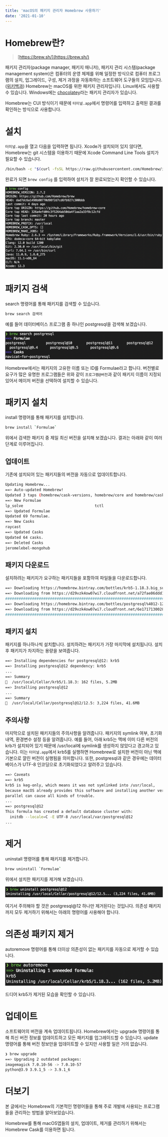 ```yaml
---
title: 'macOS의 패키지 관리자 Homebrew 사용하기'
date: '2021-01-10'
---
```


# Homebrew란?

> [https://brew.sh/](https://brew.sh/)

패키지 관리자(package manager, 패키지 매니저), 패키지 관리 시스템(package management system)은 컴퓨터의 운영 체제를 위해 일정한 방식으로 컴퓨터 프로그램의 설치, 업그레이드, 구성, 제거 과정을 자동화하는 소프트웨어 도구들의 모임입니다. ([위키백과](https://ko.wikipedia.org/wiki/%ED%8C%A8%ED%82%A4%EC%A7%80_%EA%B4%80%EB%A6%AC%EC%9E%90)) Homebrew는 macOS를 위한 패키지 관리자입니다. Linux에서도 사용할 수 있습니다. Windows에는 [chocolatey](https://chocolatey.org/)라는 패키지 관리자가 있습니다.

Homebrew는 CUI 방식이기 때문에 ```터미널.app```에서 명령어를 입력하고 출력된 결과를 확인하는 방식으로 사용합니다.

# 설치

```터미널.app```을 열고 다음을 입력하면 됩니다. Xcode가 설치되어 있지 않다면, Homebrew는 git 시스템을 이용하기 때문에 Xcode Command Line Tools 설치가 필요할 수 있습니다.

```bash
/bin/bash -c "$(curl -fsSL https://raw.githubusercontent.com/Homebrew/install/HEAD/install.sh)"
```

완료가 되면 ```brew config``` 를 입력하여 설치가 잘 완료되었는지 확인할 수 있습니다.

![brew-config](./brew-config.png)

# 패키지 검색

search 명령어를 통해 패키지를 검색할 수 있습니다. 

```bash
brew search 검색어
```

예를 들어 데이터베이스 프로그램 중 하나인 postgresql을 검색해 보겠습니다.

![brew-search](./brew-search.png)

Homebrew에서는 패키지의 고유한 이름 또는 ID를 Formulae라고 합니다. 버전별로 요구가 많은 유명한 프로그램들은 위와 같이 ```프로그램@버전```과 같이 패키지 이름이 지정되 있어서 메이저 버전을 선택하여 설치할 수 있습니다.

# 패키지 설치

install 명령어를 통해 패키지를 설치합니다.

```bash
brew install `Formulae`
```

위에서 검색한 패키지 중 제일 최신 버전을 설치해 보겠습니다. 결과는 아래와 같이 여러 단계로 이루어집니다.

## 업데이트

기존에 설치되어 있는 패키지들의 버전을 자동으로 업데이트합니다.

```sh
Updating Homebrew...
==> Auto-updated Homebrew!
Updated 3 taps (homebrew/cask-versions, homebrew/core and homebrew/cask).
==> New Formulae
lp_solve                                tctl
==> Updated Formulae
Updated 69 formulae.
==> New Casks
raycast
==> Updated Casks
Updated 64 casks.
==> Deleted Casks
jeromelebel-mongohub
```

## 패키지 다운로드

설치하려는 패키지가 요구하는 패키지들을 포함하여 파일들을 다운로드합니다.

```sh
==> Downloading https://homebrew.bintray.com/bottles/krb5-1.18.3.big_sur.bottle.1.tar.gz
==> Downloading from https://d29vzk4ow07wi7.cloudfront.net/a72fae06ddd1d796a6c1ab55a9c8bc15e8e051c67e72412dbc86cea9bcd04c62?response-content-dis
######################################################################## 100.0%
==> Downloading https://homebrew.bintray.com/bottles/postgresql%4012-12.5.big_sur.bottle.tar.gz
==> Downloading from https://d29vzk4ow07wi7.cloudfront.net/6e1717130028267c3f8c3910e10909fde608892da4af2669842da0dca386392a?response-content-dis
######################################################################## 100.0%
```

## 패키지 설치

패키지를 하나하나씩 설치합니다. 설치하려는 패키지가 가장 마지막에 설치됩니다. 설치 후 패키지가 차지하는 용량을 보여줍니다.

```sh
==> Installing dependencies for postgresql@12: krb5
==> Installing postgresql@12 dependency: krb5
...
==> Summary
🍺  /usr/local/Cellar/krb5/1.18.3: 162 files, 5.2MB
==> Installing postgresql@12
...
==> Summary
🍺  /usr/local/Cellar/postgresql@12/12.5: 3,224 files, 41.6MB
```

## 주의사항

마지막으로 설치된 패키지들의 주의사항을 알려줍니다. 패키지의 symlink 여부, 초기화 내역, 환경변수 설정 등을 알려줍니다. 예를 들어, 아래 krb5는 맥에 이미 다른 버전의 krb가 설치되어 있기 때문에 /usr/local에 symlink를 생성하지 않았다고 경고하고 있습니다. 이는 ```터미널.app```에서 krb5를 실행하면 Homebrew로 설치한 버전이 아닌 맥에 기본으로 깔린 버전이 실행됨을 의미합니다. 또한, postgresql과 같은 경우에는 데이터베이스가 UTF-8 인코딩으로 초기화되었다고 알려주고 있습니다.

```sh
==> Caveats
==> krb5
krb5 is keg-only, which means it was not symlinked into /usr/local,
because macOS already provides this software and installing another version in
parallel can cause all kinds of trouble.
...
==> postgresql@12
This formula has created a default database cluster with:
  initdb --locale=C -E UTF-8 /usr/local/var/postgresql@12
...
```

# 제거

uninstall 명령어를 통해 패키지를 제거합니다.

```bash
brew uninstall `Formulae`
```

위에서 설치한 패키지를 제거해 보겠습니다.

![brew-uninstall](./brew-uninstall.png)

여기서 주의해야 할 것은 postgresql@12 하나만 제거된다는 것입니다. 의존성 패키지까지 모두 제거하기 위해서는 아래의 명령어를 사용해야 합니다.

# 의존성 패키지 제거

autoremove 명령어를 통해 더이상 의존성이 없는 패키지를 자동으로 제거할 수 있습니다.

![brew-autoremove](./brew-autoremove.png)

드디어 krb5가 제거된 모습을 확인할 수 있습니다.

# 업데이트

소프트웨어의 버전을 계속 업데이트됩니다. Homebrew에서는 upgrade 명령어를 통해 최신 버전 정보를 업데이트하고 모든 패키지를 업그레이드할 수 있습니다. update 명령어를 통해 버전 정보만을 업데이트할 수 있지만 사용할 일은 거의 없습니다.

```sh
❯ brew upgrade
==> Upgrading 2 outdated packages:
imagemagick 7.0.10-56 -> 7.0.10-57
python@3.9 3.9.1_5 -> 3.9.1_6
```

# 더보기

본 글에서는 Homebrew의 기본적인 명령어들을 통해 주로 개발에 사용되는 프로그램들을 관리하는 방법을 알아보았습니다. 

Homebrew를 통해 macOS앱들의 설치, 업데이트, 제거를 관리하기 위해서는 Homebrew Cask를 이용하면 됩니다.

